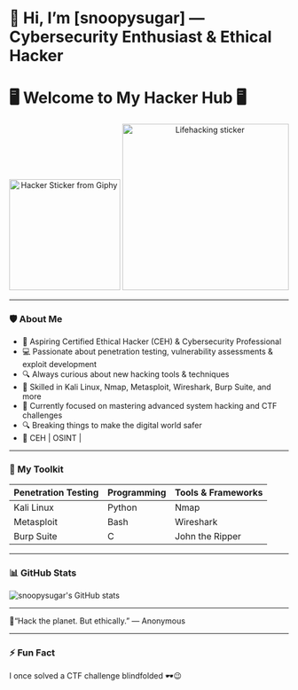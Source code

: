 # 👋 Hi, I’m [snoopysugar] — Cybersecurity Enthusiast & Ethical Hacker


# 🖥️ Welcome to My Hacker Hub 🖥️
<p align="center">
 
  <img src="https://media.giphy.com/media/Y0uU6oq3hJ1Gu2Er1q/giphy.gif" width="200" alt="Hacker Sticker from Giphy" />
    <img src="https://media.giphy.com/media/KDDK8Z7BQXvT86zXhH/giphy.gif" width="300" alt="Lifehacking sticker">
</p>


---

### 🛡️ About Me
- 🚀 Aspiring Certified Ethical Hacker (CEH) & Cybersecurity Professional
- 💻 Passionate about penetration testing, vulnerability assessments & exploit development
- 🔍 Always curious about new hacking tools & techniques
- 🧰 Skilled in Kali Linux, Nmap, Metasploit, Wireshark, Burp Suite, and more
- 🎯 Currently focused on mastering advanced system hacking and CTF challenges
- 🔍 Breaking things to make the digital world safer
- 🔐 CEH | OSINT | 


---

### 🧰 My Toolkit

| Penetration Testing | Programming | Tools & Frameworks |
|---------------------|-------------|--------------------|
| Kali Linux          | Python      | Nmap               |
| Metasploit          | Bash        | Wireshark          |
| Burp Suite          | C           | John the Ripper    |

---

### 📊 GitHub Stats

![snoopysugar's GitHub stats](https://github-readme-stats.vercel.app/api?username=snoopysugar&show_icons=true&theme=dark&count_private=true)

---


🤖“Hack the planet. But ethically.” — Anonymous

---

### ⚡ Fun Fact
I once solved a CTF challenge blindfolded 🕶️😉














<!---
snoopysugar/snoopysugar is a ✨ special ✨ repository because its `README.md` (this file) appears on your GitHub profile.
You can click the Preview link to take a look at your changes.
--->
